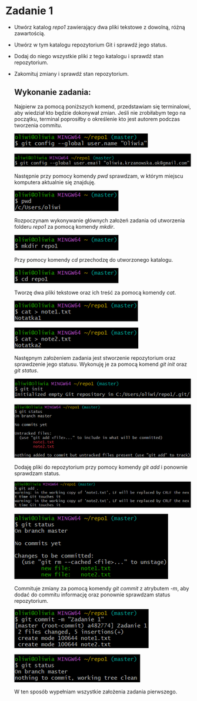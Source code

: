 # Zadanie 1
- Utwórz katalog _repo1_ zawierający dwa pliki tekstowe z dowolną, różną zawartością.
- Utwórz w tym katalogu repozytorium Git i sprawdź jego status.
- Dodaj do niego wszystkie pliki z tego katalogu i sprawdź stan repozytorium.
- Zakomituj zmiany i sprawdź stan repozytorium.

  ## Wykonanie zadania:

  Najpierw za pomocą poniższych komend, przedstawiam się terminalowi, aby wiedział kto będzie dokonywał zmian.
  Jeśli nie zrobiłabym tego na początku, terminal poprosiłby o określenie kto jest autorem podczas tworzenia commitu.
  
  ![name](https://github.com/okrzanowska/GIT/blob/main/name.png)
  
  ![email](https://github.com/okrzanowska/GIT/blob/main/email.png)

  Następnie przy pomocy komendy _pwd_ sprawdzam, w którym miejscu komputera aktualnie się znajduję.

  ![1](https://github.com/okrzanowska/GIT/blob/main/1.png)

  Rozpoczynam wykonywanie głównych założeń zadania od utworzenia folderu _repo1_ za pomocą komendy _mkdir_.
  
  ![2](https://github.com/okrzanowska/GIT/blob/main/2.png)

  Przy pomocy komendy _cd_ przechodzę do utworzonego katalogu.

  ![3](https://github.com/okrzanowska/GIT/blob/main/3.png)

  Tworzę dwa pliki tekstowe oraz ich treść za pomocą komendy _cat_.
  
  ![4](https://github.com/okrzanowska/GIT/blob/main/4.png)

  ![5](https://github.com/okrzanowska/GIT/blob/main/5.png)

  Następnym założeniem zadania jest stworzenie repozytorium oraz sprawdzenie jego statusu.
  Wykonuję je za pomocą komend _git init_ oraz _git status_.

  ![6](https://github.com/okrzanowska/GIT/blob/main/6.png)

  ![7](https://github.com/okrzanowska/GIT/blob/main/7.png)

  Dodaję pliki do repozytorium przy pomocy komendy _git add_ i ponownie sprawdzam status.

  ![8](https://github.com/okrzanowska/GIT/blob/main/8.png)

  ![9](https://github.com/okrzanowska/GIT/blob/main/9.png)

  Commituje zmiany za pomocą komendy _git commit_ z atrybutem _-m_, aby dodać do commitu informację oraz ponownie sprawdzam status repozytorium.

  ![10](https://github.com/okrzanowska/GIT/blob/main/10.png)

  ![11](https://github.com/okrzanowska/GIT/blob/main/11.png)

  W ten sposób wypełniam wszystkie założenia zadania pierwszego.
  
  

  
